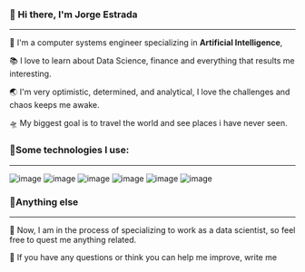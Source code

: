 ### 👋 Hi there, I'm Jorge Estrada
-----

🌱 I'm a computer systems engineer specializing in **Artificial Intelligence**, 

📚 I love to learn about Data Science, finance and everything that results me interesting.

🌏 I'm very optimistic, determined, and analytical, I love the challenges and chaos keeps me awake.

:flying_saucer: My biggest goal is to travel the world and see places i have never seen.

### 🎯Some technologies I use:
-----
![image](https://img.shields.io/badge/-Python-%23f3c53c?style=for-the-badge&logo=python&logoColor=#356998)
![image](https://img.shields.io/badge/-Jupyter%20Notebook-%23e77225?&style=for-the-badge&logo=Jupyter&logoColor=white)
![image](https://img.shields.io/badge/-Microsoft%20SQL%20Server-%23f2f2f2?&style=for-the-badge&logo=microsoftsqlserver&logoColor=red)
![image](https://img.shields.io/badge/-Dataiku-%2300aba2?&style=for-the-badge&logo=dataiku&logoColor=white)
![image](https://img.shields.io/badge/-C%23-%23946acc?&style=for-the-badge&logo=csharp&logoColor=white)
![image](https://img.shields.io/badge/-Git-%23f2f2f2?&style=for-the-badge&logo=git&logoColor=orange)

[to add more badges vitit: https://shields.io/  &&  https://github.com/simple-icons/simple-icons/blob/develop/slugs.md]: #

### 🤔Anything else
-----
🌱 Now, I am in the process of specializing to work as a data scientist, so feel free to quest me anything related.

💬 If you have any questions or think you can help me improve, write me
